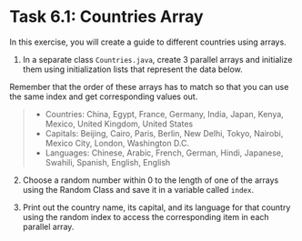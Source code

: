 # Task 6.1: Countries Array

In this exercise, you will create a guide to different countries using arrays.

1. In a separate class `Countries.java`, create 3 parallel arrays and initialize them using initialization lists that
represent the data below.

Remember that the order of these arrays has to match so that you can use the same index and get corresponding values
out.

>- Countries: China, Egypt, France, Germany, India, Japan, Kenya, Mexico, United Kingdom, United States
>- Capitals: Beijing, Cairo, Paris, Berlin, New Delhi, Tokyo, Nairobi, Mexico City, London, Washington D.C.
>- Languages: Chinese, Arabic, French, German, Hindi, Japanese, Swahili, Spanish, English, English

2. Choose a random number within 0 to the length of one of the arrays using the Random Class and save it in a 
   variable 
   called 
   `index`.

3. Print out the country name, its capital, and its language for that country using the random index to access the
corresponding item in each parallel array.